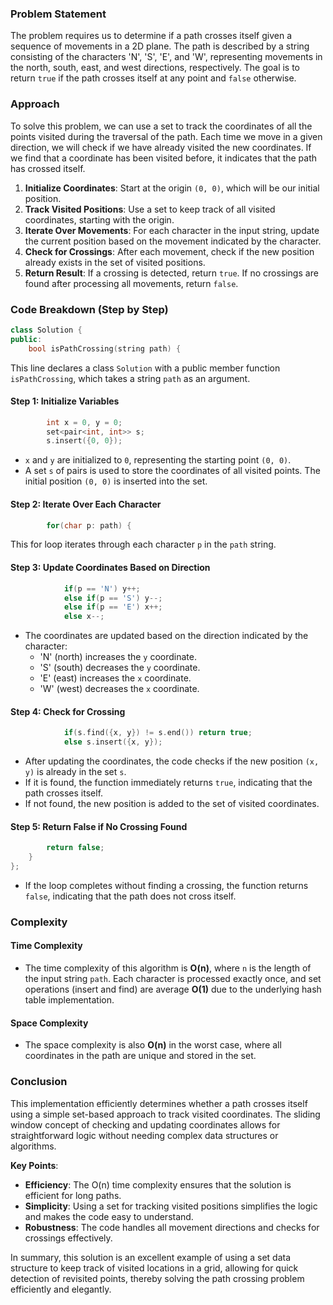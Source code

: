 ### Problem Statement

The problem requires us to determine if a path crosses itself given a sequence of movements in a 2D plane. The path is described by a string consisting of the characters 'N', 'S', 'E', and 'W', representing movements in the north, south, east, and west directions, respectively. The goal is to return `true` if the path crosses itself at any point and `false` otherwise.

### Approach

To solve this problem, we can use a set to track the coordinates of all the points visited during the traversal of the path. Each time we move in a given direction, we will check if we have already visited the new coordinates. If we find that a coordinate has been visited before, it indicates that the path has crossed itself.

1. **Initialize Coordinates**: Start at the origin `(0, 0)`, which will be our initial position.
2. **Track Visited Positions**: Use a set to keep track of all visited coordinates, starting with the origin.
3. **Iterate Over Movements**: For each character in the input string, update the current position based on the movement indicated by the character.
4. **Check for Crossings**: After each movement, check if the new position already exists in the set of visited positions.
5. **Return Result**: If a crossing is detected, return `true`. If no crossings are found after processing all movements, return `false`.

### Code Breakdown (Step by Step)

```cpp
class Solution {
public:
    bool isPathCrossing(string path) {
```
This line declares a class `Solution` with a public member function `isPathCrossing`, which takes a string `path` as an argument.

#### Step 1: Initialize Variables

```cpp
        int x = 0, y = 0;
        set<pair<int, int>> s;
        s.insert({0, 0});
```
- `x` and `y` are initialized to `0`, representing the starting point `(0, 0)`.
- A set `s` of pairs is used to store the coordinates of all visited points. The initial position `(0, 0)` is inserted into the set.

#### Step 2: Iterate Over Each Character

```cpp
        for(char p: path) {
```
This for loop iterates through each character `p` in the `path` string.

#### Step 3: Update Coordinates Based on Direction

```cpp
            if(p == 'N') y++;
            else if(p == 'S') y--;
            else if(p == 'E') x++;
            else x--;
```
- The coordinates are updated based on the direction indicated by the character:
  - 'N' (north) increases the `y` coordinate.
  - 'S' (south) decreases the `y` coordinate.
  - 'E' (east) increases the `x` coordinate.
  - 'W' (west) decreases the `x` coordinate.

#### Step 4: Check for Crossing

```cpp
            if(s.find({x, y}) != s.end()) return true;
            else s.insert({x, y});
```
- After updating the coordinates, the code checks if the new position `(x, y)` is already in the set `s`.
- If it is found, the function immediately returns `true`, indicating that the path crosses itself.
- If not found, the new position is added to the set of visited coordinates.

#### Step 5: Return False if No Crossing Found

```cpp
        return false;
    }
};
```
- If the loop completes without finding a crossing, the function returns `false`, indicating that the path does not cross itself.

### Complexity

#### Time Complexity
- The time complexity of this algorithm is **O(n)**, where `n` is the length of the input string `path`. Each character is processed exactly once, and set operations (insert and find) are average **O(1)** due to the underlying hash table implementation.

#### Space Complexity
- The space complexity is also **O(n)** in the worst case, where all coordinates in the path are unique and stored in the set.

### Conclusion

This implementation efficiently determines whether a path crosses itself using a simple set-based approach to track visited coordinates. The sliding window concept of checking and updating coordinates allows for straightforward logic without needing complex data structures or algorithms.

**Key Points**:
- **Efficiency**: The O(n) time complexity ensures that the solution is efficient for long paths.
- **Simplicity**: Using a set for tracking visited positions simplifies the logic and makes the code easy to understand.
- **Robustness**: The code handles all movement directions and checks for crossings effectively.

In summary, this solution is an excellent example of using a set data structure to keep track of visited locations in a grid, allowing for quick detection of revisited points, thereby solving the path crossing problem efficiently and elegantly.